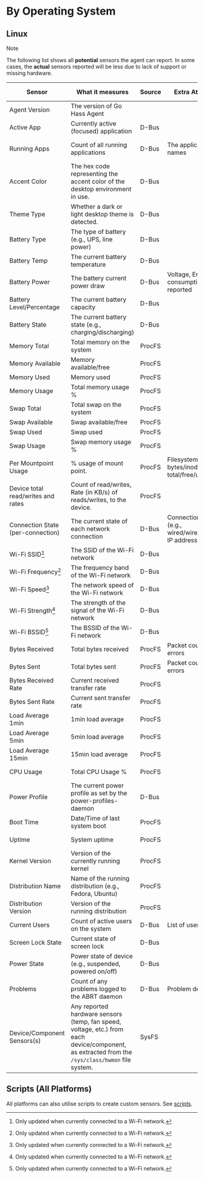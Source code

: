 <!--
 Copyright (c) 2024 Joshua Rich <joshua.rich@gmail.com>

 This software is released under the MIT License.
 https://opensource.org/licenses/MIT
-->

# By Operating System

## Linux

> [!NOTE]
> The following list shows all **potential** sensors the agent can
> report. In some cases, the **actual** sensors reported will be less due to
> lack of support or missing hardware.

| Sensor | What it measures | Source | Extra Attributes | Update Frequency |
|--------|------------------|--------|-------------------|-------------------|
| Agent Version | The version of Go Hass Agent |  | | On agent start. |
| Active App | Currently active (focused) application | D-Bus | | When app changes. |
| Running Apps | Count of all running applications | D-Bus | The application names | When running apps count changes. | 
| Accent Color  | The hex code representing the accent color of the desktop environment in use. | D-Bus | | When accent color changes. | 
| Theme Type  | Whether a dark or light desktop theme is detected. | D-Bus | | When desktop theme changes. | 
| Battery Type | The type of battery (e.g., UPS, line power) | D-Bus | | On battery addeded/removed. |
| Battery Temp | The current battery temperature | D-Bus | | When temp changes. |
| Battery Power | The battery current power draw | D-Bus | Voltage, Energy consumption, where reported | When voltage changes. |
| Battery Level/Percentage | The current battery capacity | D-Bus | | When level changes. |
| Battery State | The current battery state (e.g., charging/discharging) | D-Bus | | When state changes. |
| Memory Total | Total memory on the system | ProcFS | | ~Every minute |
| Memory Available | Memory available/free | ProcFS | | ~Every minute |
| Memory Used | Memory used | ProcFS | | ~Every minute |
| Memory Usage | Total memory usage % | ProcFS | | ~Every minute |
| Swap Total | Total swap on the system | ProcFS | | ~Every minute |
| Swap Available | Swap available/free | ProcFS | | ~Every minute |
| Swap Used | Swap used | ProcFS | | ~Every minute |
| Swap Usage | Swap memory usage % | ProcFS | | ~Every minute |
| Per Mountpoint Usage | % usage of mount point. | ProcFS |  Filesystem type, bytes/inode total/free/used. | ~Every minute. |
| Device total read/writes and rates | Count of read/writes, Rate (in KB/s) of reads/writes, to the device. | ProcFS | | ~Every 5 seconds. |
| Connection State (per-connection) | The current state of each network connection | D-Bus | Connection type (e.g., wired/wireless/VPN), IP addresses | When connections change. |
| Wi-Fi SSID[^1] | The SSID of the Wi-Fi network | D-Bus | | When SSID changes. |
| Wi-Fi Frequency[^1] | The frequency band of the Wi-Fi network | D-Bus | | When frequency changes. | 
| Wi-Fi Speed[^1] | The network speed of the Wi-Fi network | D-Bus | | When speed changes. |
| Wi-Fi Strength[^1] | The strength of the signal of the Wi-Fi network | D-Bus | | When strength changes. |
| Wi-Fi BSSID[^1] | The BSSID of the Wi-Fi network | D-Bus | | When BSSID changes. |
| Bytes Received | Total bytes received | ProcFS | Packet count, drops, errors | ~Every 5 seconds. |
| Bytes Sent | Total bytes sent | ProcFS | Packet count, drops, errors | ~Every 5 seconds. |
| Bytes Received Rate | Current received transfer rate  | ProcFS | | ~Every 5 seconds. |
| Bytes Sent Rate | Current sent transfer rate | ProcFS | | ~Every 5 seconds. |
| Load Average 1min | 1min load average | ProcFS |  | ~Every 1 minute. |
| Load Average 5min | 5min load average | ProcFS |  | ~Every 1 minute. |
| Load Average 15min | 15min load average | ProcFS |  | ~Every 1 minute. |
| CPU Usage | Total CPU Usage % | ProcFS | | ~Every 10 seconds. |
| Power Profile | The current power profile as set by the power-profiles-daemon | D-Bus | | When profile changes. |
| Boot Time | Date/Time of last system boot | ProcFS |  | ~Every 15 minutes. |
| Uptime | System uptime | ProcFS | | ~Every 15 minutes. |
| Kernel Version | Version of the currently running kernel | ProcFS | | On agent start. |
| Distribution Name | Name of the running distribution (e.g., Fedora, Ubuntu) | ProcFS | | On agent start. |
| Distribution Version | Version of the running distribution | ProcFS | | On agent start. |
| Current Users | Count of active users on the system | D-Bus | List of usernames | When user count changes. |
| Screen Lock State | Current state of screen lock | D-Bus | | When screen lock changes. |
| Power State | Power state of device (e.g., suspended, powered on/off) | D-Bus | | When power state changes. |
| Problems | Count of any problems logged to the ABRT daemon | D-Bus |  Problem details | ~Every 15 minutes |
| Device/Component Sensors(s) | Any reported hardware sensors (temp, fan speed, voltage, etc.) from each device/component, as extracted from the `/sys/class/hwmon` file system. | SysFS |  | ~Every 1 minute. |

[^1]: Only updated when currently connected to a Wi-Fi network.

## Scripts (All Platforms)

All platforms can also utilise scripts to create custom sensors. See [scripts](scripts.md).
